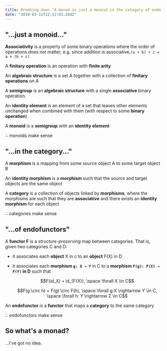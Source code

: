 ```yaml
---
title: Breaking down "A monad is just a monoid in the category of endofunctors"
date: "2019-03-11T22:12:03.284Z"
---
```


## "...just a monoid..."

**Associativity** is a property of some binary operations where the order of operations does not matter, e.g.  since addition is associative,`(a + b) + c = a + (b + c)`

A **finitary operation** is an operation with **finite arity**

An **algebraic structure** is a set A together with a collection of **finitary operations** on A

A **semigroup** is an **algebraic structure** with a single **associative** binary operation.

An **identity element** is an element of a set that leaves other elements unchanged when combined with them (with respect to some **binary operation**).

A **monoid** is a **semigroup** with an **identity element**

∴ monoids make sense

## "...in the category..."

A **morphism** is a mapping from some source object A to some target object B

An **identity morphism** is a **morphism** such that the source and target objects are the same object

A **category** is a collection of objects linked by **morphisms**, where the morphisms are such that they are **associative** and there exists an **identity morphism** for each object

∴ categories make sense

## "...of endofunctors"

A **functor F** is a *structure-preserving* map between categories. That is, given two categories C and D:

- it associates each **object** X in c to an **object** F(X) in D
- it associates each **morphism `g: X → Y`** in C to a **morphism `F(g): F(X) → F(Y)` in D** such that

    $$F(id_X) = id_{F(X)}, \space \forall X \in C$$

    $$F(g \circ h) = F(g) \circ F(h), \space \forall g:X \rightarrow Y \in C, \space \forall h: Y \rightarrow Z \in C$$

An **endofunctor** is a **functor** that maps a **category** to the same category

∴ endofunctors make sense

## So what's a monad?

...I've got no idea.